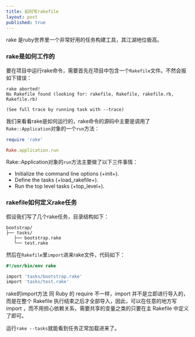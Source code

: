 ```yaml
---
title: 如何写rakefile
layout: post
published: true
---
```


rake 是ruby世界里一个非常好用的任务构建工具，其江湖地位极高。

### rake是如何工作的

要在项目中运行rake命令，需要首先在项目中包含一个`Rakefile`文件。不然会报如下错误：

```
rake aborted!
No Rakefile found (looking for: rakefile, Rakefile, rakefile.rb, Rakefile.rb)

(See full trace by running task with --trace)
```

我们来看看rake是如何运行的，rake命令的源码中主要是调用了`Rake::Application`对象的一个`run`方法：

```ruby
require 'rake'

Rake.application.run
```

 Rake::Application对象的`run`方法主要做了以下三件事情：

 - Initialize the command line options (+init+).
 - Define the tasks (+load_rakefile+).
 - Run the top level tasks (+top_level+).

### rakefile如何定义rake任务

假设我们写了几个rake任务，目录结构如下：

```
bootstrap/
├── tasks/
   ├── bootstrap.rake
   └── test.rake
```
然后在`Rakefile`里`import`进来rake文件，代码如下：

```ruby
#!/usr/bin/env rake

import 'tasks/bootstrap.rake'
import 'tasks/test.rake'
```

rake的import方法 同 Ruby 的 require 不一样，import 并不是立即进行导入的，而是在整个 Rakefile 执行结束之后才全部导入，因此，可以在任意的地方写 import ，而不用担心依赖关系，需要共享的变量之类的只要在主 Rakefile 中定义了即可。

运行`rake --tasks`就能看到任务正常加载进来了。

